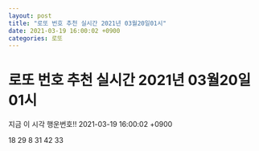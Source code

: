 ```yaml
---
layout: post
title: "로또 번호 추천 실시간 2021년 03월20일01시"
date: 2021-03-19 16:00:02 +0900
categories: 로또
---
```


# 로또 번호 추천 실시간 2021년 03월20일01시

지금 이 시각 행운번호!! 2021-03-19 16:00:02 +0900

 18  29  8  31  42  33 

